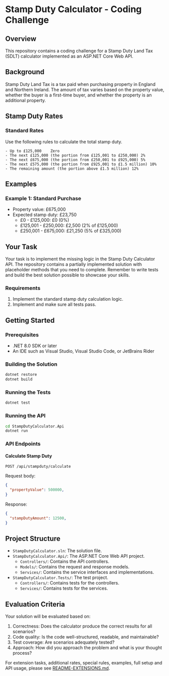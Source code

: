 # Stamp Duty Calculator - Coding Challenge

## Overview

This repository contains a coding challenge for a Stamp Duty Land Tax (SDLT) calculator implemented as an ASP.NET Core Web API. 

## Background

Stamp Duty Land Tax is a tax paid when purchasing property in England and Northern Ireland. The amount of tax varies based on the property value, whether the buyer is a first-time buyer, and whether the property is an additional property.

## Stamp Duty Rates

### Standard Rates 

Use the following rules to calculate the total stamp duty.
```
- Up to £125,000	Zero
- The next £125,000 (the portion from £125,001 to £250,000)	2%
- The next £675,000 (the portion from £250,001 to £925,000)	5%
- The next £575,000 (the portion from £925,001 to £1.5 million)	10%
- The remaining amount (the portion above £1.5 million)	12%
```

## Examples

### Example 1: Standard Purchase
- Property value: £675,000
- Expected stamp duty: £23,750
  - £0 - £125,000: £0 (0%)
  - £125,001 - £250,000: £2,500 (2% of £125,000)
  - £250,001 - £675,000: £21,250 (5% of £325,000)

## Your Task

Your task is to implement the missing logic in the Stamp Duty Calculator API. The repository contains a partially implemented solution with placeholder methods that you need to complete. Remember to write tests and build the best solution possible to showcase your skills.

### Requirements

1. Implement the standard stamp duty calculation logic.
2. Implement and make sure all tests pass.
 

## Getting Started

### Prerequisites

- .NET 8.0 SDK or later
- An IDE such as Visual Studio, Visual Studio Code, or JetBrains Rider

### Building the Solution

```bash
dotnet restore
dotnet build
```

### Running the Tests

```bash
dotnet test
```

### Running the API

```bash
cd StampDutyCalculator.Api
dotnet run
```

### API Endpoints

#### Calculate Stamp Duty

```
POST /api/stampduty/calculate
```

Request body:
```json
{
  "propertyValue": 500000, 
}
```

Response:
```json
{
  "stampDutyAmount": 12500,
}
```

## Project Structure

- `StampDutyCalculator.sln`: The solution file.
- `StampDutyCalculator.Api/`: The ASP.NET Core Web API project.
  - `Controllers/`: Contains the API controllers.
  - `Models/`: Contains the request and response models.
  - `Services/`: Contains the service interfaces and implementations.
- `StampDutyCalculator.Tests/`: The test project.
  - `Controllers/`: Contains tests for the controllers.
  - `Services/`: Contains tests for the services.

## Evaluation Criteria

Your solution will be evaluated based on:

1. Correctness: Does the calculator produce the correct results for all scenarios?
2. Code quality: Is the code well-structured, readable, and maintainable?
3. Test coverage: Are scenarios adequately tested?
4. Approach: How did you approach the problem and what is your thought process?



For extension tasks, additional rates, special rules, examples, full setup and API usage, please see [README-EXTENSIONS.md](README-EXTENSIONS.md).
